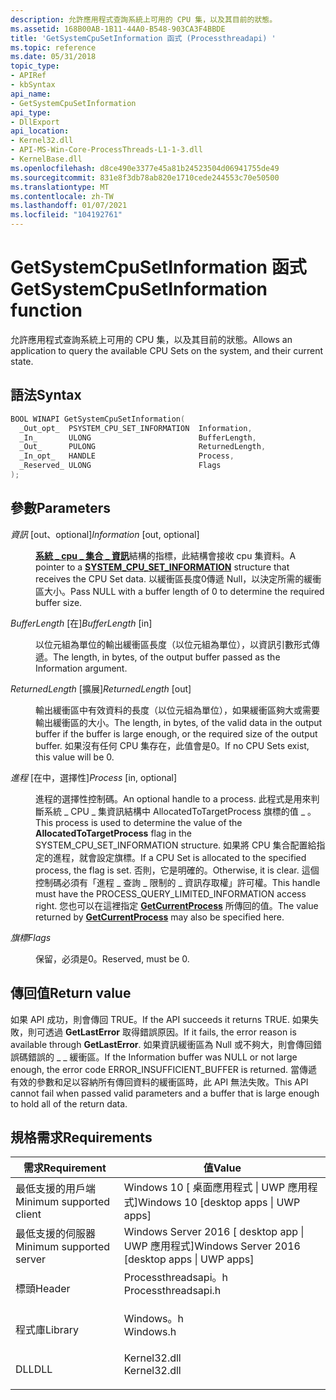 ```yaml
---
description: 允許應用程式查詢系統上可用的 CPU 集，以及其目前的狀態。
ms.assetid: 168B00AB-1B11-44A0-B548-903CA3F4BBDE
title: 'GetSystemCpuSetInformation 函式 (Processthreadapi) '
ms.topic: reference
ms.date: 05/31/2018
topic_type:
- APIRef
- kbSyntax
api_name:
- GetSystemCpuSetInformation
api_type:
- DllExport
api_location:
- Kernel32.dll
- API-MS-Win-Core-ProcessThreads-L1-1-3.dll
- KernelBase.dll
ms.openlocfilehash: d8ce490e3377e45a81b24523504d06941755de49
ms.sourcegitcommit: 831e8f3db78ab820e1710cede244553c70e50500
ms.translationtype: MT
ms.contentlocale: zh-TW
ms.lasthandoff: 01/07/2021
ms.locfileid: "104192761"
---
```

# <a name="getsystemcpusetinformation-function"></a><span data-ttu-id="13a5c-103">GetSystemCpuSetInformation 函式</span><span class="sxs-lookup"><span data-stu-id="13a5c-103">GetSystemCpuSetInformation function</span></span>

<span data-ttu-id="13a5c-104">允許應用程式查詢系統上可用的 CPU 集，以及其目前的狀態。</span><span class="sxs-lookup"><span data-stu-id="13a5c-104">Allows an application to query the available CPU Sets on the system, and their current state.</span></span>

## <a name="syntax"></a><span data-ttu-id="13a5c-105">語法</span><span class="sxs-lookup"><span data-stu-id="13a5c-105">Syntax</span></span>


```C++
BOOL WINAPI GetSystemCpuSetInformation(
  _Out_opt_  PSYSTEM_CPU_SET_INFORMATION  Information,
  _In_       ULONG                        BufferLength,
  _Out_      PULONG                       ReturnedLength,
  _In_opt_   HANDLE                       Process,
  _Reserved_ ULONG                        Flags
);
```



## <a name="parameters"></a><span data-ttu-id="13a5c-106">參數</span><span class="sxs-lookup"><span data-stu-id="13a5c-106">Parameters</span></span>

<dl> <dt>

<span data-ttu-id="13a5c-107">*資訊* \[out、optional\]</span><span class="sxs-lookup"><span data-stu-id="13a5c-107">*Information* \[out, optional\]</span></span>
</dt> <dd>

<span data-ttu-id="13a5c-108">[**系統 \_ cpu \_ 集合 \_ 資訊**](/windows/desktop/api/winnt/ns-winnt-system_cpu_set_information)結構的指標，此結構會接收 cpu 集資料。</span><span class="sxs-lookup"><span data-stu-id="13a5c-108">A pointer to a [**SYSTEM\_CPU\_SET\_INFORMATION**](/windows/desktop/api/winnt/ns-winnt-system_cpu_set_information) structure that receives the CPU Set data.</span></span> <span data-ttu-id="13a5c-109">以緩衝區長度0傳遞 Null，以決定所需的緩衝區大小。</span><span class="sxs-lookup"><span data-stu-id="13a5c-109">Pass NULL with a buffer length of 0 to determine the required buffer size.</span></span>

</dd> <dt>

<span data-ttu-id="13a5c-110">*BufferLength* \[在\]</span><span class="sxs-lookup"><span data-stu-id="13a5c-110">*BufferLength* \[in\]</span></span>
</dt> <dd>

<span data-ttu-id="13a5c-111">以位元組為單位的輸出緩衝區長度（以位元組為單位），以資訊引數形式傳遞。</span><span class="sxs-lookup"><span data-stu-id="13a5c-111">The length, in bytes, of the output buffer passed as the Information argument.</span></span>

</dd> <dt>

<span data-ttu-id="13a5c-112">*ReturnedLength* \[擴展\]</span><span class="sxs-lookup"><span data-stu-id="13a5c-112">*ReturnedLength* \[out\]</span></span>
</dt> <dd>

<span data-ttu-id="13a5c-113">輸出緩衝區中有效資料的長度（以位元組為單位），如果緩衝區夠大或需要輸出緩衝區的大小。</span><span class="sxs-lookup"><span data-stu-id="13a5c-113">The length, in bytes, of the valid data in the output buffer if the buffer is large enough, or the required size of the output buffer.</span></span> <span data-ttu-id="13a5c-114">如果沒有任何 CPU 集存在，此值會是0。</span><span class="sxs-lookup"><span data-stu-id="13a5c-114">If no CPU Sets exist, this value will be 0.</span></span>

</dd> <dt>

<span data-ttu-id="13a5c-115">*進程* \[在中，選擇性\]</span><span class="sxs-lookup"><span data-stu-id="13a5c-115">*Process* \[in, optional\]</span></span>
</dt> <dd>

<span data-ttu-id="13a5c-116">進程的選擇性控制碼。</span><span class="sxs-lookup"><span data-stu-id="13a5c-116">An optional handle to a process.</span></span> <span data-ttu-id="13a5c-117">此程式是用來判斷系統 \_ CPU \_ 集資訊結構中 AllocatedToTargetProcess 旗標的值 \_ 。</span><span class="sxs-lookup"><span data-stu-id="13a5c-117">This process is used to determine the value of the **AllocatedToTargetProcess** flag in the SYSTEM\_CPU\_SET\_INFORMATION structure.</span></span> <span data-ttu-id="13a5c-118">如果將 CPU 集合配置給指定的進程，就會設定旗標。</span><span class="sxs-lookup"><span data-stu-id="13a5c-118">If a CPU Set is allocated to the specified process, the flag is set.</span></span> <span data-ttu-id="13a5c-119">否則，它是明確的。</span><span class="sxs-lookup"><span data-stu-id="13a5c-119">Otherwise, it is clear.</span></span> <span data-ttu-id="13a5c-120">這個控制碼必須有「進程 \_ 查詢 \_ 限制的 \_ 資訊存取權」許可權。</span><span class="sxs-lookup"><span data-stu-id="13a5c-120">This handle must have the PROCESS\_QUERY\_LIMITED\_INFORMATION access right.</span></span> <span data-ttu-id="13a5c-121">您也可以在這裡指定 [**GetCurrentProcess**](/windows/win32/api/processthreadsapi/nf-processthreadsapi-getcurrentprocess) 所傳回的值。</span><span class="sxs-lookup"><span data-stu-id="13a5c-121">The value returned by [**GetCurrentProcess**](/windows/win32/api/processthreadsapi/nf-processthreadsapi-getcurrentprocess) may also be specified here.</span></span>

</dd> <dt>

<span data-ttu-id="13a5c-122">*旗標*</span><span class="sxs-lookup"><span data-stu-id="13a5c-122">*Flags*</span></span> 
</dt> <dd>

<span data-ttu-id="13a5c-123">保留，必須是0。</span><span class="sxs-lookup"><span data-stu-id="13a5c-123">Reserved, must be 0.</span></span>

</dd> </dl>

## <a name="return-value"></a><span data-ttu-id="13a5c-124">傳回值</span><span class="sxs-lookup"><span data-stu-id="13a5c-124">Return value</span></span>

<span data-ttu-id="13a5c-125">如果 API 成功，則會傳回 TRUE。</span><span class="sxs-lookup"><span data-stu-id="13a5c-125">If the API succeeds it returns TRUE.</span></span> <span data-ttu-id="13a5c-126">如果失敗，則可透過 **GetLastError** 取得錯誤原因。</span><span class="sxs-lookup"><span data-stu-id="13a5c-126">If it fails, the error reason is available through **GetLastError**.</span></span> <span data-ttu-id="13a5c-127">如果資訊緩衝區為 Null 或不夠大，則會傳回錯誤碼錯誤的 \_ \_ 緩衝區。</span><span class="sxs-lookup"><span data-stu-id="13a5c-127">If the Information buffer was NULL or not large enough, the error code ERROR\_INSUFFICIENT\_BUFFER is returned.</span></span> <span data-ttu-id="13a5c-128">當傳遞有效的參數和足以容納所有傳回資料的緩衝區時，此 API 無法失敗。</span><span class="sxs-lookup"><span data-stu-id="13a5c-128">This API cannot fail when passed valid parameters and a buffer that is large enough to hold all of the return data.</span></span>

## <a name="requirements"></a><span data-ttu-id="13a5c-129">規格需求</span><span class="sxs-lookup"><span data-stu-id="13a5c-129">Requirements</span></span>



| <span data-ttu-id="13a5c-130">需求</span><span class="sxs-lookup"><span data-stu-id="13a5c-130">Requirement</span></span> | <span data-ttu-id="13a5c-131">值</span><span class="sxs-lookup"><span data-stu-id="13a5c-131">Value</span></span> |
|-------------------------------------|-----------------------------------------------------------------------------------------------|
| <span data-ttu-id="13a5c-132">最低支援的用戶端</span><span class="sxs-lookup"><span data-stu-id="13a5c-132">Minimum supported client</span></span><br/> | <span data-ttu-id="13a5c-133">Windows 10 \[ 桌面應用程式 \| UWP 應用程式\]</span><span class="sxs-lookup"><span data-stu-id="13a5c-133">Windows 10 \[desktop apps \| UWP apps\]</span></span><br/>                                            |
| <span data-ttu-id="13a5c-134">最低支援的伺服器</span><span class="sxs-lookup"><span data-stu-id="13a5c-134">Minimum supported server</span></span><br/> | <span data-ttu-id="13a5c-135">Windows Server 2016 \[ desktop app \| UWP 應用程式\]</span><span class="sxs-lookup"><span data-stu-id="13a5c-135">Windows Server 2016 \[desktop apps \| UWP apps\]</span></span><br/>                                   |
| <span data-ttu-id="13a5c-136">標頭</span><span class="sxs-lookup"><span data-stu-id="13a5c-136">Header</span></span><br/>                   | <dl> <span data-ttu-id="13a5c-137"><dt>Processthreadsapi。h</dt></span><span class="sxs-lookup"><span data-stu-id="13a5c-137"><dt>Processthreadsapi.h</dt></span></span> </dl> |
| <span data-ttu-id="13a5c-138">程式庫</span><span class="sxs-lookup"><span data-stu-id="13a5c-138">Library</span></span><br/>                  | <dl> <span data-ttu-id="13a5c-139"><dt>Windows。h</dt></span><span class="sxs-lookup"><span data-stu-id="13a5c-139"><dt>Windows.h</dt></span></span> </dl>          |
| <span data-ttu-id="13a5c-140">DLL</span><span class="sxs-lookup"><span data-stu-id="13a5c-140">DLL</span></span><br/>                      | <dl> <span data-ttu-id="13a5c-141"><dt>Kernel32.dll</dt></span><span class="sxs-lookup"><span data-stu-id="13a5c-141"><dt>Kernel32.dll</dt></span></span> </dl>       |



 

